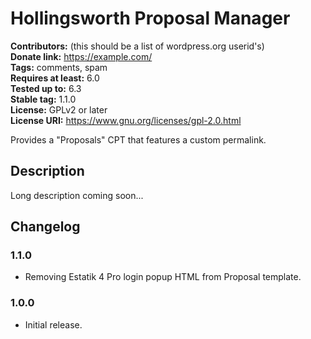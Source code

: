 # Hollingsworth Proposal Manager #
**Contributors:** (this should be a list of wordpress.org userid's)  
**Donate link:** https://example.com/  
**Tags:** comments, spam  
**Requires at least:** 6.0  
**Tested up to:** 6.3  
**Stable tag:** 1.1.0  
**License:** GPLv2 or later  
**License URI:** https://www.gnu.org/licenses/gpl-2.0.html  

Provides a "Proposals" CPT that features a custom permalink.

## Description ##

Long description coming soon...

## Changelog ##

### 1.1.0 ###
*  Removing Estatik 4 Pro login popup HTML from Proposal template.

### 1.0.0 ###
* Initial release.

